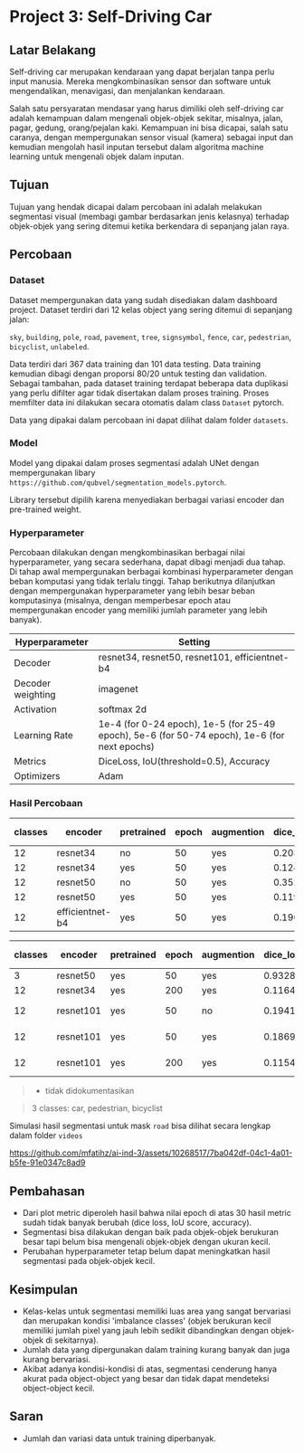 # Project 3: Self-Driving Car


## Latar Belakang
Self-driving car merupakan kendaraan yang dapat berjalan tanpa perlu input manusia. Mereka mengkombinasikan sensor dan software untuk mengendalikan, menavigasi, dan menjalankan kendaraan.

Salah satu persyaratan mendasar yang harus dimiliki oleh self-driving car adalah kemampuan dalam mengenali objek-objek sekitar, misalnya, jalan, pagar, gedung, orang/pejalan kaki. Kemampuan ini bisa dicapai, salah satu caranya, dengan mempergunakan sensor visual (kamera) sebagai input dan kemudian mengolah hasil inputan tersebut dalam algoritma machine learning untuk mengenali objek dalam inputan.


## Tujuan
Tujuan yang hendak dicapai dalam percobaan ini adalah melakukan segmentasi visual (membagi gambar berdasarkan jenis kelasnya) terhadap objek-objek yang sering ditemui ketika berkendara di sepanjang jalan raya.


## Percobaan 
### Dataset
Dataset mempergunakan data yang sudah disediakan dalam dashboard project. Dataset terdiri dari 12 kelas object yang sering ditemui di sepanjang jalan:

`sky`, `building`, `pole`, `road`, `pavement`, `tree`, `signsymbol`, `fence`, `car`, `pedestrian`, `bicyclist`, `unlabeled`.

Data terdiri dari 367 data training dan 101 data testing. Data training kemudian dibagi dengan proporsi 80/20 untuk testing dan validation. Sebagai tambahan, pada dataset training terdapat beberapa data duplikasi yang perlu difilter agar tidak disertakan dalam proses training. Proses memfilter data ini dilakukan secara otomatis dalam class `Dataset` pytorch.

Data yang dipakai dalam percobaan ini dapat dilihat dalam folder `datasets`.


### Model
Model yang dipakai dalam proses segmentasi adalah UNet dengan mempergunakan libary `https://github.com/qubvel/segmentation_models.pytorch`.

Library tersebut dipilih karena menyediakan berbagai variasi encoder dan pre-trained weight.


### Hyperparameter
Percobaan dilakukan dengan mengkombinasikan berbagai nilai hyperparameter, yang secara sederhana, dapat dibagi menjadi dua tahap. Di tahap awal mempergunakan berbagai kombinasi hyperparameter dengan beban komputasi yang tidak terlalu tinggi. Tahap berikutnya dilanjutkan dengan mempergunakan hyperparameter yang lebih besar beban komputasinya (misalnya, dengan memperbesar epoch atau mempergunakan encoder yang memiliki jumlah parameter yang lebih banyak).

Hyperparameter | Setting
--- | ---
Decoder | resnet34, resnet50, resnet101, efficientnet-b4
Decoder weighting | imagenet
Activation | softmax 2d
Learning Rate | 1e-4 (for 0-24 epoch), 1e-5 (for 25-49 epoch), 5e-6 (for 50-74 epoch), 1e-6 (for next epochs)
Metrics | DiceLoss, IoU(threshold=0.5), Accuracy
Optimizers | Adam


### Hasil Percobaan
classes | encoder | pretrained | epoch | augmention | dice_loss | iou_score | accuracy | training time
--- | --- | --- | --- | --- | --- | --- | --- | ---
12 | resnet34 | no | 50 | yes | 0.2034 | 0.6702 | * | *
12 | resnet34 | yes | 50 | yes | 0.1247 | 0.7869 | * | *
12 | resnet50 | no | 50 | yes | 0.3523 | 0.4832 | * | *
12 | resnet50 | yes | 50 | yes | 0.1197 | 0.8043 | * | *
12 | efficientnet-b4 | yes | 50 | yes | 0.1903 | 0.7236 | * | *

classes | encoder | pretrained | epoch | augmention | dice_loss | iou_score | accuracy | training time
--- | --- | --- | --- | --- | --- | --- | --- | ---
3 | resnet50 | yes | 50 | yes | 0.9328 | 0.06404 | * | *
12 | resnet34 | yes | 200 | yes | 0.1164 | 0.7969 | * | *
12 | resnet101 | yes | 50 | no | 0.1941 | 0.7617 | 0.9792 | 45.67 min
12 | resnet101 | yes | 50 | yes | 0.1869 | 0.7299 | 0.9749 | 48.64 min
12 | resnet101 | yes | 200 | yes | 0.1154 | 0.8121 | 0.9828 | 192.26 min
> * tidak didokumentasikan

> 3 classes: car, pedestrian, bicyclist


Simulasi hasil segmentasi untuk mask `road` bisa dilihat secara lengkap dalam folder `videos`

https://github.com/mfatihz/ai-ind-3/assets/10268517/7ba042df-04c1-4a01-b5fe-91e0347c8ad9


## Pembahasan
- Dari plot metric diperoleh hasil bahwa nilai epoch di atas 30 hasil metric sudah tidak banyak berubah (dice loss, IoU score, accuracy).
- Segmentasi bisa dilakukan dengan baik pada objek-objek berukuran besar tapi belum bisa mengenali objek-objek dengan ukuran kecil.
- Perubahan hyperparameter tetap belum dapat meningkatkan hasil segmentasi pada objek-objek kecil.


## Kesimpulan
- Kelas-kelas untuk segmentasi memiliki luas area yang sangat bervariasi dan merupakan kondisi 'imbalance classes' (objek berukuran kecil memiliki jumlah pixel yang jauh lebih sedikit dibandingkan dengan objek-objek di sekitarnya).
- Jumlah data yang dipergunakan dalam training kurang banyak dan juga kurang bervariasi.
- Akibat adanya kondisi-kondisi di atas, segmentasi cenderung hanya akurat pada object-object yang besar dan tidak dapat mendeteksi object-object kecil.


## Saran 
- Jumlah dan variasi data untuk training diperbanyak.
